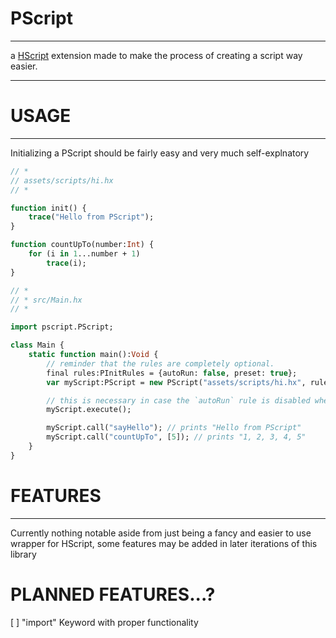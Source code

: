 # PScript

---

a [HScript](https://github.com/HaxeFoundation/hscript) extension made to make the process of creating a script way easier.

---

# USAGE

---

Initializing a PScript should be fairly easy and very much self-explnatory

```haxe
// *
// assets/scripts/hi.hx
// *

function init() {
    trace("Hello from PScript");
}

function countUpTo(number:Int) {
    for (i in 1...number + 1)
        trace(i);
}

// *
// * src/Main.hx
// *

import pscript.PScript;

class Main {
    static function main():Void {
        // reminder that the rules are completely optional.
        final rules:PInitRules = {autoRun: false, preset: true};
        var myScript:PScript = new PScript("assets/scripts/hi.hx", rules);

        // this is necessary in case the `autoRun` rule is disabled when initializing the script, if not it will initialize by itself.
        myScript.execute();

        myScript.call("sayHello"); // prints "Hello from PScript"
        myScript.call("countUpTo", [5]); // prints "1, 2, 3, 4, 5"
    }
}

```

# FEATURES

---

Currently nothing notable aside from just being a fancy and easier to use wrapper for HScript, some features may be added in later iterations of this library

# PLANNED FEATURES...?

[ ] "import" Keyword with proper functionality
